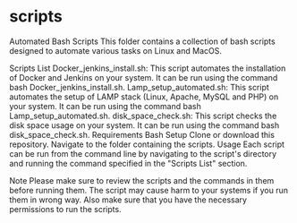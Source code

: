 # scripts
Automated Bash Scripts
This folder contains a collection of bash scripts designed to automate various tasks on Linux and MacOS.

Scripts List
Docker_jenkins_install.sh: This script automates the installation of Docker and Jenkins on your system. It can be run using the command bash Docker_jenkins_install.sh.
Lamp_setup_automated.sh: This script automates the setup of LAMP stack (Linux, Apache, MySQL and PHP) on your system. It can be run using the command bash Lamp_setup_automated.sh.
disk_space_check.sh: This script checks the disk space usage on your system. It can be run using the command bash disk_space_check.sh.
Requirements
Bash
Setup
Clone or download this repository.
Navigate to the folder containing the scripts.
Usage
Each script can be run from the command line by navigating to the script's directory and running the command specified in the "Scripts List" section.

Note
Please make sure to review the scripts and the commands in them before running them. The script may cause harm to your systems if you run them in wrong way. Also make sure that you have the necessary permissions to run the scripts.
